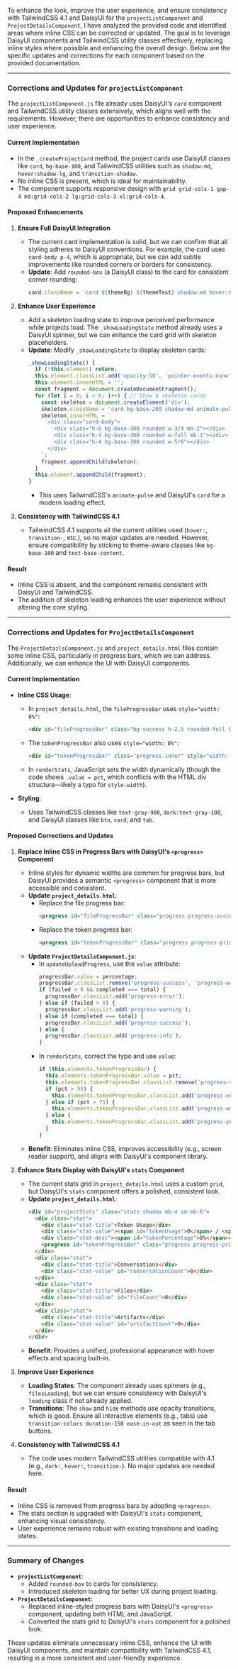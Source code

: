 To enhance the look, improve the user experience, and ensure consistency with TailwindCSS 4.1 and DaisyUI for the `projectListComponent` and `ProjectDetailsComponent`, I have analyzed the provided code and identified areas where inline CSS can be corrected or updated. The goal is to leverage DaisyUI components and TailwindCSS utility classes effectively, replacing inline styles where possible and enhancing the overall design. Below are the specific updates and corrections for each component based on the provided documentation.

---

### **Corrections and Updates for `projectListComponent`**

The `projectListComponent.js` file already uses DaisyUI's `card` component and TailwindCSS utility classes extensively, which aligns well with the requirements. However, there are opportunities to enhance consistency and user experience.

#### **Current Implementation**
- In the `_createProjectCard` method, the project cards use DaisyUI classes like `card`, `bg-base-100`, and TailwindCSS utilities such as `shadow-md`, `hover:shadow-lg`, and `transition-shadow`.
- No inline CSS is present, which is ideal for maintainability.
- The component supports responsive design with `grid grid-cols-1 gap-4 md:grid-cols-2 lg:grid-cols-3 xl:grid-cols-4`.

#### **Proposed Enhancements**
1. **Ensure Full DaisyUI Integration**
   - The current card implementation is solid, but we can confirm that all styling adheres to DaisyUI conventions. For example, the card uses `card-body p-4`, which is appropriate, but we can add subtle improvements like rounded corners or borders for consistency.
   - **Update**: Add `rounded-box` (a DaisyUI class) to the card for consistent corner rounding:
     ```javascript
     card.className = `card ${themeBg} ${themeText} shadow-md hover:shadow-lg transition-shadow cursor-pointer border border-base-300 rounded-box`;
     ```

2. **Enhance User Experience**
   - Add a skeleton loading state to improve perceived performance while projects load. The `_showLoadingState` method already uses a DaisyUI spinner, but we can enhance the card grid with skeleton placeholders.
   - **Update**: Modify `_showLoadingState` to display skeleton cards:
     ```javascript
     _showLoadingState() {
       if (!this.element) return;
       this.element.classList.add('opacity-50', 'pointer-events-none');
       this.element.innerHTML = '';
       const fragment = document.createDocumentFragment();
       for (let i = 0; i < 6; i++) { // Show 6 skeleton cards
         const skeleton = document.createElement('div');
         skeleton.className = 'card bg-base-200 shadow-md animate-pulse p-4';
         skeleton.innerHTML = `
           <div class="card-body">
             <div class="h-6 bg-base-300 rounded w-3/4 mb-2"></div>
             <div class="h-4 bg-base-300 rounded w-full mb-1"></div>
             <div class="h-4 bg-base-300 rounded w-5/6"></div>
           </div>
         `;
         fragment.appendChild(skeleton);
       }
       this.element.appendChild(fragment);
     }
     ```
     - This uses TailwindCSS's `animate-pulse` and DaisyUI's `card` for a modern loading effect.

3. **Consistency with TailwindCSS 4.1**
   - TailwindCSS 4.1 supports all the current utilities used (`hover:`, `transition-`, etc.), so no major updates are needed. However, ensure compatibility by sticking to theme-aware classes like `bg-base-100` and `text-base-content`.

#### **Result**
- Inline CSS is absent, and the component remains consistent with DaisyUI and TailwindCSS.
- The addition of skeleton loading enhances the user experience without altering the core styling.

---

### **Corrections and Updates for `ProjectDetailsComponent`**

The `ProjectDetailsComponent.js` and `project_details.html` files contain some inline CSS, particularly in progress bars, which we can address. Additionally, we can enhance the UI with DaisyUI components.

#### **Current Implementation**
- **Inline CSS Usage**:
  - In `project_details.html`, the `fileProgressBar` uses `style="width: 0%"`:
    ```html
    <div id="fileProgressBar" class="bg-success h-2.5 rounded-full transition-all duration-300" style="width: 0%"></div>
    ```
  - The `tokenProgressBar` also uses `style="width: 0%"`:
    ```html
    <div id="tokenProgressBar" class="progress-inner" style="width: 0%"></div>
    ```
  - In `renderStats`, JavaScript sets the width dynamically (though the code shows `.value = pct`, which conflicts with the HTML div structure—likely a typo for `style.width`).

- **Styling**:
  - Uses TailwindCSS classes like `text-gray-900`, `dark:text-gray-100`, and DaisyUI classes like `btn`, `card`, and `tab`.

#### **Proposed Corrections and Updates**
1. **Replace Inline CSS in Progress Bars with DaisyUI's `<progress>` Component**
   - Inline styles for dynamic widths are common for progress bars, but DaisyUI provides a semantic `<progress>` component that is more accessible and consistent.
   - **Update `project_details.html`**:
     - Replace the file progress bar:
       ```html
       <progress id="fileProgressBar" class="progress progress-success w-full" value="0" max="100"></progress>
       ```
     - Replace the token progress bar:
       ```html
       <progress id="tokenProgressBar" class="progress progress-primary w-full" value="0" max="100"></progress>
       ```
   - **Update `ProjectDetailsComponent.js`**:
     - In `updateUploadProgress`, use the `value` attribute:
       ```javascript
       progressBar.value = percentage;
       progressBar.classList.remove('progress-success', 'progress-warning', 'progress-error', 'progress-info');
       if (failed > 0 && completed === total) {
         progressBar.classList.add('progress-error');
       } else if (failed > 0) {
         progressBar.classList.add('progress-warning');
       } else if (completed === total) {
         progressBar.classList.add('progress-success');
       } else {
         progressBar.classList.add('progress-info');
       }
       ```
     - In `renderStats`, correct the typo and use `value`:
       ```javascript
       if (this.elements.tokenProgressBar) {
         this.elements.tokenProgressBar.value = pct;
         this.elements.tokenProgressBar.classList.remove('progress-success', 'progress-warning', 'progress-error', 'progress-primary');
         if (pct > 90) {
           this.elements.tokenProgressBar.classList.add('progress-error');
         } else if (pct > 75) {
           this.elements.tokenProgressBar.classList.add('progress-warning');
         } else {
           this.elements.tokenProgressBar.classList.add('progress-primary');
         }
       }
       ```
   - **Benefit**: Eliminates inline CSS, improves accessibility (e.g., screen reader support), and aligns with DaisyUI's component library.

2. **Enhance Stats Display with DaisyUI's `stats` Component**
   - The current stats grid in `project_details.html` uses a custom `grid`, but DaisyUI's `stats` component offers a polished, consistent look.
   - **Update `project_details.html`**:
     ```html
     <div id="projectStats" class="stats shadow mb-4 sm:mb-6">
       <div class="stat">
         <div class="stat-title">Token Usage</div>
         <div class="stat-value"><span id="tokenUsage">0</span> / <span id="maxTokens">200,000</span></div>
         <div class="stat-desc"><span id="tokenPercentage">0%</span></div>
         <progress id="tokenProgressBar" class="progress progress-primary w-full" value="0" max="100"></progress>
       </div>
       <div class="stat">
         <div class="stat-title">Conversations</div>
         <div class="stat-value" id="conversationCount">0</div>
       </div>
       <div class="stat">
         <div class="stat-title">Files</div>
         <div class="stat-value" id="fileCount">0</div>
       </div>
       <div class="stat">
         <div class="stat-title">Artifacts</div>
         <div class="stat-value" id="artifactCount">0</div>
       </div>
     </div>
     ```
   - **Benefit**: Provides a unified, professional appearance with hover effects and spacing built-in.

3. **Improve User Experience**
   - **Loading States**: The component already uses spinners (e.g., `filesLoading`), but we can ensure consistency with DaisyUI's `loading` class if not already applied.
   - **Transitions**: The `show` and `hide` methods use opacity transitions, which is good. Ensure all interactive elements (e.g., tabs) use `transition-colors duration-150 ease-in-out` as seen in the tab buttons.

4. **Consistency with TailwindCSS 4.1**
   - The code uses modern TailwindCSS utilities compatible with 4.1 (e.g., `dark:`, `hover:`, `transition-`). No major updates are needed here.

#### **Result**
- Inline CSS is removed from progress bars by adopting `<progress>`.
- The stats section is upgraded with DaisyUI's `stats` component, enhancing visual consistency.
- User experience remains robust with existing transitions and loading states.

---

### **Summary of Changes**
- **`projectListComponent`**:
  - Added `rounded-box` to cards for consistency.
  - Introduced skeleton loading for better UX during project loading.
- **`ProjectDetailsComponent`**:
  - Replaced inline-styled progress bars with DaisyUI's `<progress>` component, updating both HTML and JavaScript.
  - Converted the stats grid to DaisyUI's `stats` component for a polished look.

These updates eliminate unnecessary inline CSS, enhance the UI with DaisyUI components, and maintain compatibility with TailwindCSS 4.1, resulting in a more consistent and user-friendly experience.
